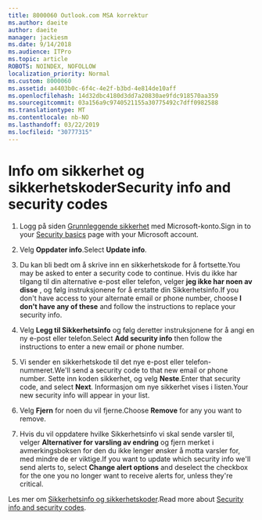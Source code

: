 ```yaml
---
title: 8000060 Outlook.com MSA korrektur
ms.author: daeite
author: daeite
manager: jackiesm
ms.date: 9/14/2018
ms.audience: ITPro
ms.topic: article
ROBOTS: NOINDEX, NOFOLLOW
localization_priority: Normal
ms.custom: 8000060
ms.assetid: a4403b0c-6f4c-4e2f-b3bd-4e814de10aff
ms.openlocfilehash: 14d32dbc4180d3dd7a20830ae9fdc918570aa359
ms.sourcegitcommit: 03a156a9c9740521155a30775492c7dff0982588
ms.translationtype: MT
ms.contentlocale: nb-NO
ms.lasthandoff: 03/22/2019
ms.locfileid: "30777315"
---
```

# <a name="security-info-and-security-codes"></a><span data-ttu-id="41126-102">Info om sikkerhet og sikkerhetskoder</span><span class="sxs-lookup"><span data-stu-id="41126-102">Security info and security codes</span></span>

1. <span data-ttu-id="41126-103">Logg på siden [Grunnleggende sikkerhet](https://account.microsoft.com/security) med Microsoft-konto.</span><span class="sxs-lookup"><span data-stu-id="41126-103">Sign in to your [Security basics](https://account.microsoft.com/security) page with your Microsoft account.</span></span> 
    
2. <span data-ttu-id="41126-104">Velg **Oppdater info**.</span><span class="sxs-lookup"><span data-stu-id="41126-104">Select **Update info**.</span></span> 
    
3. <span data-ttu-id="41126-105">Du kan bli bedt om å skrive inn en sikkerhetskode for å fortsette.</span><span class="sxs-lookup"><span data-stu-id="41126-105">You may be asked to enter a security code to continue.</span></span> <span data-ttu-id="41126-106">Hvis du ikke har tilgang til din alternative e-post eller telefon, velger **jeg ikke har noen av disse** , og følg instruksjonene for å erstatte din Sikkerhetsinfo.</span><span class="sxs-lookup"><span data-stu-id="41126-106">If you don't have access to your alternate email or phone number, choose **I don't have any of these** and follow the instructions to replace your security info.</span></span> 
    
4. <span data-ttu-id="41126-107">Velg **Legg til Sikkerhetsinfo** og følg deretter instruksjonene for å angi en ny e-post eller telefon.</span><span class="sxs-lookup"><span data-stu-id="41126-107">Select **Add security info** then follow the instructions to enter a new email or phone number.</span></span> 
    
5. <span data-ttu-id="41126-108">Vi sender en sikkerhetskode til det nye e-post eller telefon-nummeret.</span><span class="sxs-lookup"><span data-stu-id="41126-108">We'll send a security code to that new email or phone number.</span></span> <span data-ttu-id="41126-109">Sette inn koden sikkerhet, og velg **Neste**.</span><span class="sxs-lookup"><span data-stu-id="41126-109">Enter that security code, and select **Next**.</span></span> <span data-ttu-id="41126-110">Informasjon om nye sikkerhet vises i listen.</span><span class="sxs-lookup"><span data-stu-id="41126-110">Your new security info will appear in your list.</span></span> 
    
6. <span data-ttu-id="41126-111">Velg **Fjern** for noen du vil fjerne.</span><span class="sxs-lookup"><span data-stu-id="41126-111">Choose **Remove** for any you want to remove.</span></span> 
    
7. <span data-ttu-id="41126-112">Hvis du vil oppdatere hvilke Sikkerhetsinfo vi skal sende varsler til, velger **Alternativer for varsling av endring** og fjern merket i avmerkingsboksen for den du ikke lenger ønsker å motta varsler for, med mindre de er viktige.</span><span class="sxs-lookup"><span data-stu-id="41126-112">If you want to update which security info we'll send alerts to, select **Change alert options** and deselect the checkbox for the one you no longer want to receive alerts for, unless they're critical.</span></span> 
    
<span data-ttu-id="41126-113">Les mer om [Sikkerhetsinfo og sikkerhetskoder](https://support.microsoft.com/help/12428/).</span><span class="sxs-lookup"><span data-stu-id="41126-113">Read more about [Security info and security codes](https://support.microsoft.com/help/12428/).</span></span>
  

